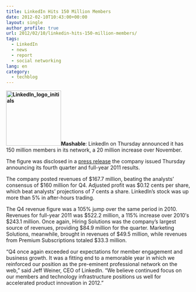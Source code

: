 ```yaml
---
title: LinkedIn Hits 150 Million Members
date: 2012-02-10T10:43:00+00:00
layout: single
author_profile: true
url: 2012/02/10/linkedin-hits-150-million-members/
tags:
  - LinkedIn
  - news
  - report
  - social networking
lang: en
category: 
  - techblog
---
```

**<img class="alignright size-thumbnail wp-image-7238" src="/images/2012/02/LinkedIn_logo_initials-150x150.png" alt="LinkedIn_logo_initials" width="150" height="150" srcset="/images/sites/3/2012/02/LinkedIn_logo_initials-150x150.png 150w, /images/sites/3/2012/02/LinkedIn_logo_initials-300x300.png 300w, /images/sites/3/2012/02/LinkedIn_logo_initials.png 768w" sizes="(max-width: 150px) 100vw, 150px" />Mashable**: LinkedIn on Thursday announced it has 150 million members in its network, a 20 million increase over November.

The figure was disclosed in a [press release](http://www.globenewswire.com/newsroom/news.html?d=245362) the company issued Thursday announcing its fourth quarter and full-year 2011 results.

The company posted revenues of $167.7 million, beating the analysts’ consensus of $160 million for Q4. Adjusted profit was $0.12 cents per share, which beat analysts’ projections of 7 cents a share. LinkedIn’s stock was up more than 5% in after-hours trading.

The Q4 revenue figure was a 105% jump over the same period in 2010. Revenues for full-year 2011 was $522.2 million, a 115% increase over 2010′s $243.1 million. Once again, Hiring Solutions was the company’s largest source of revenues, providing $84.9 million for the quarter. Marketing Solutions, meanwhile, brought in revenues of $49.5 million, while revenues from Premium Subscriptions totaled $33.3 million.

“Q4 once again exceeded our expectations for member engagement and business growth. It was a fitting end to a memorable year in which we reinforced our position as the pre-eminent professional network on the web,” said Jeff Weiner, CEO of LinkedIn. “We believe continued focus on our members and technology infrastructure positions us well for accelerated product innovation in 2012.”